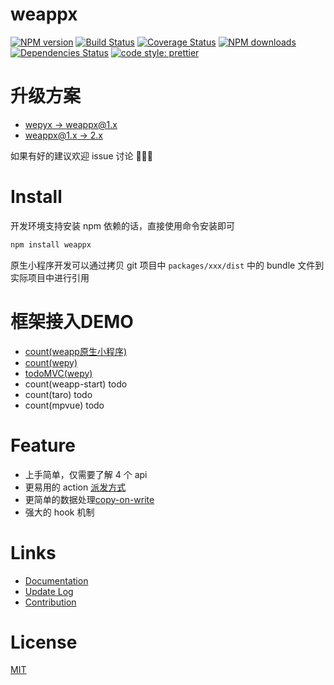 # weappx

[![NPM version](https://img.shields.io/npm/v/weappx.svg?style=flat)](https://npmjs.org/package/)
[![Build Status](https://travis-ci.org/tolerance-go/weappx.svg?branch=master)](https://travis-ci.org/tolerance-go/weappx)
[![Coverage Status](https://coveralls.io/repos/github/tolerance-go/weappx/badge.svg?branch=master)](https://coveralls.io/github/tolerance-go/weappx?branch=master)
[![NPM downloads](http://img.shields.io/npm/dm/weappx.svg?style=flat)](https://npmjs.org/package/weappx)
[![Dependencies Status](https://david-dm.org/tolerance-go/weappx/status.svg)](https://david-dm.org/tolerance-go/weappx)
[![code style: prettier](https://img.shields.io/badge/code_style-prettier-ff69b4.svg)](https://github.com/prettier/prettier)

# 升级方案

* [wepyx -> weappx@1.x](https://github.com/tolerance-go/wepyx/blob/master/docs/WEPYX.md)
* [weappx@1.x -> 2.x](https://github.com/tolerance-go/wepyx/blob/master/docs/WEAPPX2.md)

如果有好的建议欢迎 issue 讨论 👏👏👏

# Install

开发环境支持安装 npm 依赖的话，直接使用命令安装即可

```zsh
npm install weappx
```

原生小程序开发可以通过拷贝 git 项目中 `packages/xxx/dist` 中的 bundle 文件到实际项目中进行引用

# 框架接入DEMO

* [count(weapp原生小程序)](https://github.com/tolerance-go/wepyx/tree/master/examples/count-weapp)
* [count(wepy)](https://github.com/tolerance-go/wepyx/tree/master/examples/count)
* [todoMVC(wepy)](https://github.com/tolerance-go/wepyx/tree/master/examples/todo)
* count(weapp-start) todo
* count(taro) todo
* count(mpvue) todo

# Feature

* 上手简单，仅需要了解 4 个 api
* 更易用的 action [派发方式](https://github.com/tolerance-go/wepyx/blob/master/docs/DISPATCHER.md)
* 更简单的数据处理[copy-on-write](https://en.wikipedia.org/wiki/Copy-on-write)
* 强大的 hook 机制

# Links

* [Documentation](https://github.com/tolerance-go/wepyx/tree/master/docs/README.md)
* [Update Log](https://github.com/tolerance-go/weappx/blob/master/packages/weappx/CHANGELOG.md)
* [Contribution](https://github.com/tolerance-go/blog/issues/1#issue-313932480)

# License

[MIT](https://tldrlegal.com/license/mit-license)
